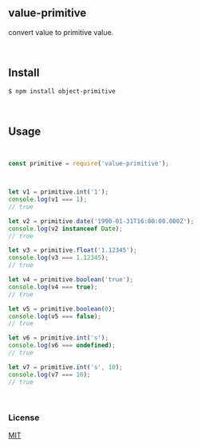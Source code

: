 ## value-primitive

convert value to primitive value.

&nbsp;
&nbsp;

## Install

```sh
$ npm install object-primitive
```

&nbsp;
&nbsp;

## Usage

```js


const primitive = require('value-primitive');



let v1 = primitive.int('1');
console.log(v1 === 1); 
// true

let v2 = primitive.date('1990-01-31T16:00:00.000Z');
console.log(v2 instanceof Date); 
// true

let v3 = primitive.float('1.12345');
console.log(v3 === 1.12345); 
// true

let v4 = primitive.boolean('true');
console.log(v4 === true); 
// true

let v5 = primitive.boolean(0);
console.log(v5 === false); 
// true

let v6 = primitive.int('s');
console.log(v6 === undefined); 
// true

let v7 = primitive.int('s', 10);
console.log(v7 === 10); 
// true


```


&nbsp;
&nbsp;


### License

[MIT](LICENSE)